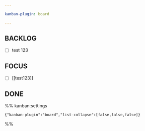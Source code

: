 ```yaml
---

kanban-plugin: board

---
```


## BACKLOG

- [ ] test 123


## FOCUS

- [ ] [[test123]]


## DONE





%% kanban:settings
```
{"kanban-plugin":"board","list-collapse":[false,false,false]}
```
%%